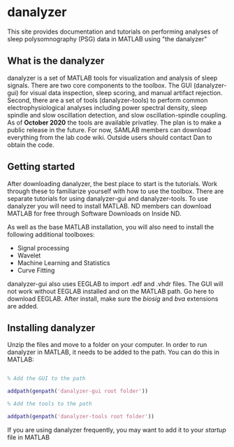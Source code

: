 # danalyzer

This site provides documentation and tutorials on performing analyses of sleep polysomnography (PSG) data in MATLAB using "the danalyzer"

## What is the danalyzer

danalyzer is a set of MATLAB tools for visualization and analysis of sleep signals. There are two core components to the toolbox. The GUI (danalyzer-gui) for visual data inspection, sleep scoring, and manual artifact rejection. Second, there are a set of tools (danalyzer-tools) to perform common electrophysiological analyses including power spectral density, sleep spindle and slow oscillation detection, and slow oscillation-spindle coupling. As of **October 2020** the tools are available privatley. The plan is to make a public release in the future. For now, SAMLAB members can download everything from the lab code wiki. Outside users should contact Dan to obtain the code. 

## Getting started

After downloading danalyzer, the best place to start is the tutorials. Work through these to familiarize yourself with how to use the toolbox. There are separate tutorials for using danalyzer-gui and danalyzer-tools. To use danalyzer you will need to install MATLAB. ND members can download MATLAB for free through Software Downloads on Inside ND. 

As well as the base MATLAB installation, you will also need to install the following additional toolboxes:

* Signal processing
* Wavelet
* Machine Learning and Statistics
* Curve Fitting

danalyzer-gui also uses EEGLAB to import .edf and .vhdr files. The GUI will not work without EEGLAB installed and on the MATLAB path. Go here to download EEGLAB. After install, make sure the *biosig* and *bva* extensions are added.

## Installing danalyzer

Unzip the files and move to a folder on your computer. In order to run danalyzer in MATLAB, it needs to be added to the path. You can do this in MATLAB:

```matlab

% Add the GUI to the path

addpath(genpath('danalyzer-gui root folder'))

% Add the tools to the path

addpath(genpath('danalyzer-tools root folder'))

```

If you are using danalyzer frequently, you may want to add it to your *startup* file in MATLAB